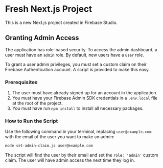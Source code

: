# Fresh Next.js Project

This is a new Next.js project created in Firebase Studio.

## Granting Admin Access

The application has role-based security. To access the admin dashboard, a user must have an `admin` role. By default, new users have a `user` role.

To grant a user admin privileges, you must set a custom claim on their Firebase Authentication account. A script is provided to make this easy.

### Prerequisites

1.  The user must have already signed up for an account in the application.
2.  You must have your Firebase Admin SDK credentials in a `.env.local` file at the root of the project.
3.  You must have run `npm install` to install all necessary packages.

### How to Run the Script

Use the following command in your terminal, replacing `user@example.com` with the email of the user you want to make an admin:

```bash
node set-admin-claim.js user@example.com
```

The script will find the user by their email and set the `role: 'admin'` custom claim. The user will have admin access the next time they log in.
